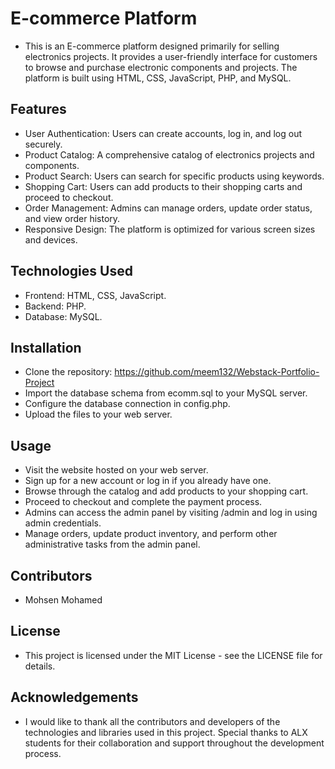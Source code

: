 # E-commerce Platform

- This is an E-commerce platform designed primarily for selling electronics projects. It provides a user-friendly interface for customers to browse and purchase electronic components and projects. The platform is built using HTML, CSS, JavaScript, PHP, and MySQL.

## Features
- User Authentication: Users can create accounts, log in, and log out securely.
- Product Catalog: A comprehensive catalog of electronics projects and components.
- Product Search: Users can search for specific products using keywords.
- Shopping Cart: Users can add products to their shopping carts and proceed to checkout.
- Order Management: Admins can manage orders, update order status, and view order history.
- Responsive Design: The platform is optimized for various screen sizes and devices.

## Technologies Used
- Frontend: HTML, CSS, JavaScript.
- Backend: PHP.
- Database: MySQL.

## Installation
- Clone the repository: https://github.com/meem132/Webstack-Portfolio-Project
- Import the database schema from ecomm.sql to your MySQL server.
- Configure the database connection in config.php.
- Upload the files to your web server.


## Usage
- Visit the website hosted on your web server.
- Sign up for a new account or log in if you already have one.
- Browse through the catalog and add products to your shopping cart.
- Proceed to checkout and complete the payment process.
- Admins can access the admin panel by visiting /admin and log in using admin credentials.
- Manage orders, update product inventory, and perform other administrative tasks from the admin panel.

## Contributors
- Mohsen Mohamed

## License
- This project is licensed under the MIT License - see the LICENSE file for details.

## Acknowledgements
- I would like to thank all the contributors and developers of the technologies and libraries used in this project. Special thanks to ALX students for their collaboration and support throughout the development process.

